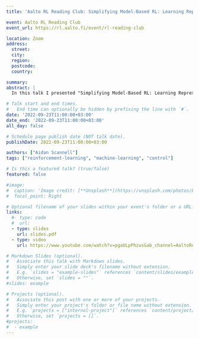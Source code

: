 ```yaml
---
title: 'Aalto RL Reading Club: Simplifying Model-Based RL: Learning Representations, Latent-Space Models, and Policies with One Objective'

event: Aalto RL Reading Club
event_url: https://rl.aalto.fi/event/rl-reading-club

location: Zoom
address:
  street: 
  city: 
  region: 
  postcode: 
  country: 

summary: 
abstract: |
  In this talk I presented "Simplifying Model-Based RL: Learning Representations, Latent-Space Models, and Policies with One Objective" by Raj Ghughare, Homanga Bharadhwaj, Benjamin Eysenbach, Sergey Levine, Ruslan Salakhutdinov, to the [Aalto Reinforcement Learning Reading Club](https://rl.aalto.fi/event/rl-reading-club/).

# Talk start and end times.
#   End time can optionally be hidden by prefixing the line with `#`.
date: '2022-09-23T11:00:00+03:00'
date_end: '2022-09-23T11:00:00+03:00'
all_day: false

# Schedule page publish date (NOT talk date).
publishDate: 2022-09-23T11:00:00+03:00

authors: ["Aidan Scannell"]
tags: ["reinforcement-learning", "machine-learning", "control"]

# Is this a featured talk? (true/false)
featured: false

#image:
#  caption: 'Image credit: [**Unsplash**](https://unsplash.com/photos/bzdhc5b3Bxs)'
#  focal_point: Right

# Optional filename of your slides within your event's folder or a URL.
links:
  #- type: code
  #  url: 
  - type: slides
    url: slides.pdf
  - type: video
    url: https://www.youtube.com/watch?v=pgaULpPhzus&ab_channel=AaltoRobotLearningLab

# Markdown Slides (optional).
#   Associate this talk with Markdown slides.
#   Simply enter your slide deck's filename without extension.
#   E.g. `slides = "example-slides"` references `content/slides/example-slides.md`.
#   Otherwise, set `slides = ""`.
#slides: example

# Projects (optional).
#   Associate this post with one or more of your projects.
#   Simply enter your project's folder or file name without extension.
#   E.g. `projects = ["internal-project"]` references `content/project/deep-learning/index.md`.
#   Otherwise, set `projects = []`.
#projects:
#  - example
---
```

